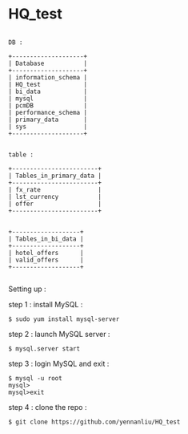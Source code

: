 # HQ_test


```

DB :

+--------------------+
| Database           |
+--------------------+
| information_schema |
| HQ_test            |
| bi_data            |
| mysql              |
| pcmDB              |
| performance_schema |
| primary_data       |
| sys                |
+--------------------+


table :

+------------------------+
| Tables_in_primary_data |
+------------------------+
| fx_rate                |
| lst_currency           |
| offer                  |
+------------------------+


+-------------------+
| Tables_in_bi_data |
+-------------------+
| hotel_offers      |
| valid_offers      |
+-------------------+


```

Setting up :

step 1 : install MySQL :

```
$ sudo yum install mysql-server
```

step 2 : launch MySQL server :

```
$ mysql.server start
```

step 3 : login MySQL and exit :

```
$ mysql -u root
mysql> 
mysql>exit 

```
step 4 : clone the repo :

```
$ git clone https://github.com/yennanliu/HQ_test

```


